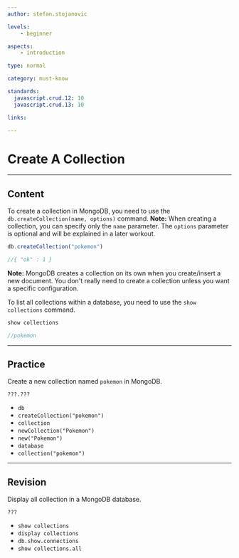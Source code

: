 ```yaml
---
author: stefan.stojanovic

levels:
    - beginner

aspects:
    - introduction

type: normal

category: must-know

standards: 
  javascript.crud.12: 10
  javascript.crud.13: 10

links:

---
```

# Create A Collection
---
## Content

To create a collection in MongoDB, you need to use the `db.createCollection(name, options)` command.
**Note:** When creating a collection, you can specify only the `name` parameter. The `options` parameter is optional and will be explained in a later workout. 
 

```javascript
db.createCollection("pokemon")

//{ "ok" : 1 }
```

**Note:** MongoDB creates a collection on its own when you create/insert a new document. You don't really need to create a collection unless you want a specific configuration.

To list all collections within a database, you need to use the `show collections` command.
```javascript
show collections

//pokemon
```

---
## Practice

Create a new collection named `pokemon` in MongoDB.
```
???.???
```

* `db`
* `createCollection("pokemon")`
* `collection`
* `newCollection("Pokemon")`
* `new("Pokemon")`
* `database`
* `collection("pokemon")`

---
## Revision

Display all collection in a MongoDB database.

```
???
```

* `show collections`
* `display collections`
* `db.show.connections`
* `show collections.all`



